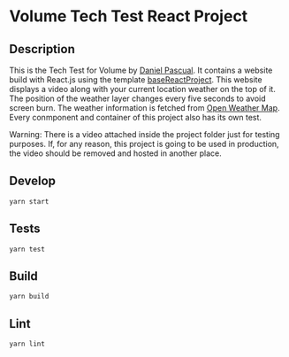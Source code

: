 # Volume Tech Test React Project

## Description
This is the Tech Test for Volume by [Daniel Pascual](https://github.com/dpascu). It contains a website build with React.js using the template [baseReactProject](https://github.com/volumenetwork/baseReactProject). This website displays a video along with your current location weather on the top of it. The position of the weather layer changes every five seconds to avoid screen burn. 
The weather information is fetched from [Open Weather Map](https://openweathermap.org/).
Every conmponent and container of this project also has its own test.

Warning: There is a video attached inside the project folder just for testing purposes. If, for any reason, this project is going to be used in production, the video should be removed and hosted in another place.

## Develop

`yarn start`

## Tests

`yarn test`

## Build

`yarn build`

## Lint

`yarn lint`
